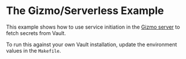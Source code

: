 # The Gizmo/Serverless Example

This example shows how to use service initiation in the [Gizmo server](https://godoc.org/github.com/NYTimes/gizmo/server/kit) to fetch secrets from Vault.

To run this against your own Vault installation, update the environment values in the `Makefile`.
